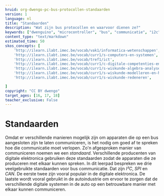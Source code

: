 ```yaml
---
hruid: org-dwengo-pc-bus-protocollen-standaarden
version: 1
language: nl
title: "Standaarden"
description: "Wat zijn bus protocollen en waarvoor dienen ze?"
keywords: ["dwenguino", "microcontroller", "bus", "communicatie", "i2c", "spi", "uart", "can"]
content_type: "text/markdown"
estimated_time: 50
skos_concepts: [
    'http://ilearn.ilabt.imec.be/vocab/vak1/informatica-wetenschappen', 
    'http://ilearn.ilabt.imec.be/vocab/curr1/s-computers-en-systemen',
    'http://ilearn.ilabt.imec.be/vocab/tref1/ict',
    'http://ilearn.ilabt.imec.be/vocab/curr1/c-digitale-competenties-en-mediawijsheid',
    'http://ilearn.ilabt.imec.be/vocab/curr1/s-wiskunde-algebra-analyse',
    'http://ilearn.ilabt.imec.be/vocab/curr1/s-wiskunde-modelleren-en-heuristiek',
    'http://ilearn.ilabt.imec.be/vocab/curr1/s-wiskunde-redeneren',

]
copyright: "CC BY dwengo"
target_ages: [16, 17, 18]
teacher_exclusive: False
---
```


# Standaarden

Omdat er verschillende manieren mogelijk zijn om apparaten die op een bus aangesloten zijn te laten communiceren, is het nodig om goed af te spreken hoe die communicatie moet verlopen. Zo'n afgesproken manier van communiceren noemen we een *standaard*. Verschillende producenten van digitale elektronica gebruiken deze standaarden zodat de apparaten die ze produceren met elkaar kunnen spreken. In dit leerpad bespreken we drie veelgebruikte standaarden voor bus communicatie. Dat zijn *I²C*, *SPI* en *CAN*. De eerste twee zijn vooral populair in de digitale elektronica. De laatste wordt vooral gebruikt in de autoindustrie om ervoor te zorgen dat de verschillende digitale systemen in de auto op een betrouwbare manier met elkaar kunnen communiceren.